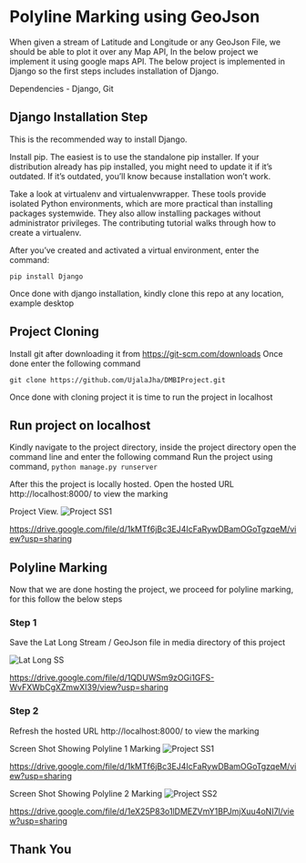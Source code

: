 # Polyline Marking using GeoJson 
When given a stream of Latitude and Longitude or any GeoJson File, we should be able to plot it over any Map API,
In the below project we implement it using google maps API. The below project is implemented in Django so the first steps includes installation of Django.

Dependencies - Django, Git

## Django Installation Step
This is the recommended way to install Django.

Install pip. The easiest is to use the standalone pip installer. If your distribution already has pip installed, you might need to update it if it’s outdated. If it’s outdated, you’ll know because installation won’t work.

Take a look at virtualenv and virtualenvwrapper. These tools provide isolated Python environments, which are more practical than installing packages systemwide. They also allow installing packages without administrator privileges. The contributing tutorial walks through how to create a virtualenv.

After you’ve created and activated a virtual environment, enter the command:

``` pip install Django ```

Once done with django installation, kindly clone this repo at any location, example desktop

## Project Cloning
Install git after downloading it from https://git-scm.com/downloads
Once done enter the following command

``` git clone https://github.com/UjalaJha/DMBIProject.git ```

Once done with cloning project it is time to run the project in localhost

## Run project on localhost
Kindly navigate to the project directory, inside the project directory open the command line and enter the following command
Run the project using command, 
```python manage.py runserver```

After this the project is locally hosted.
Open the hosted URL http://localhost:8000/ to view the marking

Project View.
![Project SS1](https://github.com/UjalaJha/DMBIProject/blob/master/image1.JPG "Logo Title Text 1")

https://drive.google.com/file/d/1kMTf6jBc3EJ4IcFaRywDBamOGoTgzqeM/view?usp=sharing


## Polyline Marking 
Now that we are done hosting the project, we proceed for polyline marking, for this follow the below steps

### Step 1
Save the Lat Long Stream / GeoJson file in media directory of this project

![Lat Long SS](https://github.com/UjalaJha/DMBIProject/blob/master/Latlong.JPG "Logo Title Text 1")

https://drive.google.com/file/d/1QDUWSm9zOGi1GFS-WvFXWbCgXZmwXI39/view?usp=sharing

### Step 2
Refresh the hosted URL http://localhost:8000/ to view the marking

Screen Shot Showing Polyline 1 Marking
![Project SS1](https://github.com/UjalaJha/DMBIProject/blob/master/image1.JPG "Logo Title Text 1")

https://drive.google.com/file/d/1kMTf6jBc3EJ4IcFaRywDBamOGoTgzqeM/view?usp=sharing


Screen Shot Showing Polyline 2 Marking
![Project SS2](https://github.com/UjalaJha/DMBIProject/blob/master/image2.JPG "Logo Title Text 1")

https://drive.google.com/file/d/1eX25P83o1lDMEZVmY1BPJmjXuu4oNI7l/view?usp=sharing


## Thank You
